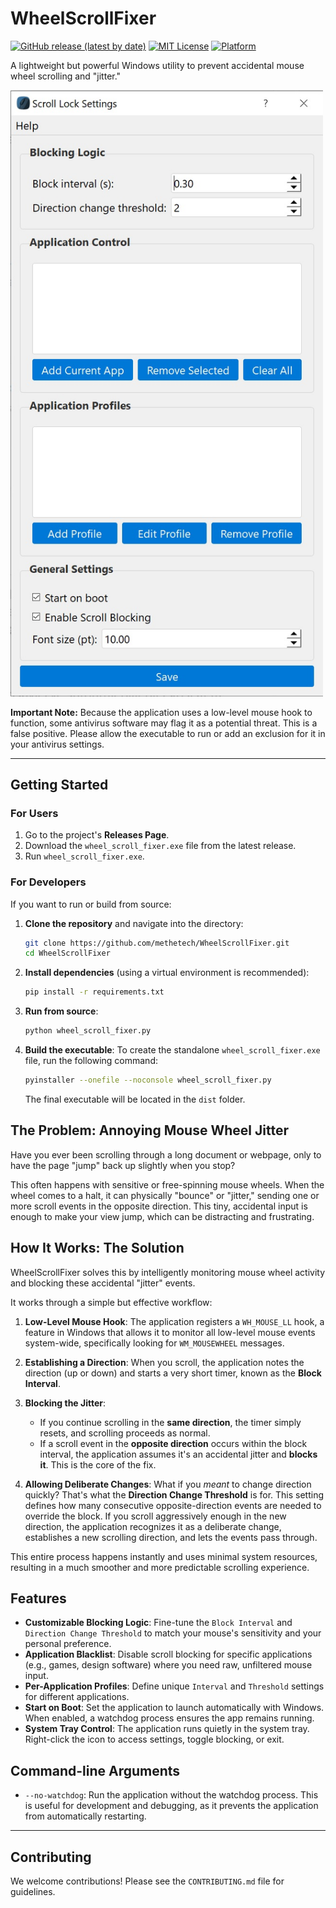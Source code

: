 # WheelScrollFixer

[![GitHub release (latest by date)](https://img.shields.io/github/v/release/methetech/WheelScrollFixer?style=for-the-badge)](https://github.com/methetech/WheelScrollFixer/releases)
[![MIT License](https://img.shields.io/badge/License-MIT-blue.svg?style=for-the-badge)](LICENSE.md)
[![Platform](https://img.shields.io/badge/Platform-Windows-0078D6.svg?style=for-the-badge)](https://www.microsoft.com/windows)

A lightweight but powerful Windows utility to prevent accidental mouse wheel scrolling and "jitter."

<img src="WheelScrollFixer.jpg" alt="WheelScrollFixer Settings UI" width="500"/>

**Important Note:** Because the application uses a low-level mouse hook to function, some antivirus software may flag it as a potential threat. This is a false positive. Please allow the executable to run or add an exclusion for it in your antivirus settings.

---

## Getting Started

### For Users

1.  Go to the project's **Releases Page**.
2.  Download the `wheel_scroll_fixer.exe` file from the latest release.
3.  Run `wheel_scroll_fixer.exe`.

### For Developers

If you want to run or build from source:

1.  **Clone the repository** and navigate into the directory:
    ```bash
    git clone https://github.com/methetech/WheelScrollFixer.git
    cd WheelScrollFixer
    ```

2.  **Install dependencies** (using a virtual environment is recommended):
    ```bash
    pip install -r requirements.txt
    ```

3.  **Run from source**:
    ```bash
    python wheel_scroll_fixer.py
    ```

4.  **Build the executable**:
    To create the standalone `wheel_scroll_fixer.exe` file, run the following command:
    ```bash
    pyinstaller --onefile --noconsole wheel_scroll_fixer.py
    ```
    The final executable will be located in the `dist` folder.

## The Problem: Annoying Mouse Wheel Jitter

Have you ever been scrolling through a long document or webpage, only to have the page "jump" back up slightly when you stop?

This often happens with sensitive or free-spinning mouse wheels. When the wheel comes to a halt, it can physically "bounce" or "jitter," sending one or more scroll events in the opposite direction. This tiny, accidental input is enough to make your view jump, which can be distracting and frustrating.

## How It Works: The Solution

WheelScrollFixer solves this by intelligently monitoring mouse wheel activity and blocking these accidental "jitter" events.

It works through a simple but effective workflow:

1.  **Low-Level Mouse Hook**: The application registers a `WH_MOUSE_LL` hook, a feature in Windows that allows it to monitor all low-level mouse events system-wide, specifically looking for `WM_MOUSEWHEEL` messages.

2.  **Establishing a Direction**: When you scroll, the application notes the direction (up or down) and starts a very short timer, known as the **Block Interval**.

3.  **Blocking the Jitter**:
    *   If you continue scrolling in the **same direction**, the timer simply resets, and scrolling proceeds as normal.
    *   If a scroll event in the **opposite direction** occurs within the block interval, the application assumes it's an accidental jitter and **blocks it**. This is the core of the fix.

4.  **Allowing Deliberate Changes**: What if you *meant* to change direction quickly? That's what the **Direction Change Threshold** is for. This setting defines how many consecutive opposite-direction events are needed to override the block. If you scroll aggressively enough in the new direction, the application recognizes it as a deliberate change, establishes a new scrolling direction, and lets the events pass through.



This entire process happens instantly and uses minimal system resources, resulting in a much smoother and more predictable scrolling experience.

## Features

*   **Customizable Blocking Logic**: Fine-tune the `Block Interval` and `Direction Change Threshold` to match your mouse's sensitivity and your personal preference.
*   **Application Blacklist**: Disable scroll blocking for specific applications (e.g., games, design software) where you need raw, unfiltered mouse input.
*   **Per-Application Profiles**: Define unique `Interval` and `Threshold` settings for different applications.
*   **Start on Boot**: Set the application to launch automatically with Windows. When enabled, a watchdog process ensures the app remains running.
*   **System Tray Control**: The application runs quietly in the system tray. Right-click the icon to access settings, toggle blocking, or exit.
## Command-line Arguments

*   `--no-watchdog`: Run the application without the watchdog process. This is useful for development and debugging, as it prevents the application from automatically restarting.

---

## Contributing

We welcome contributions! Please see the `CONTRIBUTING.md` file for guidelines.